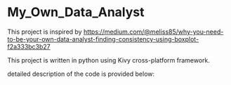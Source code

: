 # My_Own_Data_Analyst
This project is inspired by https://medium.com/@meliss85/why-you-need-to-be-your-own-data-analyst-finding-consistency-using-boxplot-f2a333bc3b27



This project is written in python using Kivy cross-platform framework. 

detailed description of the code is provided below:




